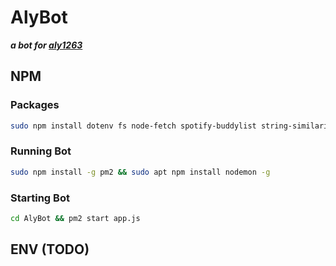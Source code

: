 # AlyBot
***a bot for [aly1263](https://twitch.tv/aly1263)***

## NPM

### Packages

```bash
sudo npm install dotenv fs node-fetch spotify-buddylist string-similarity tmi.js ws
```

### Running Bot

```bash
sudo npm install -g pm2 && sudo apt npm install nodemon -g
```

### Starting Bot

```bash
cd AlyBot && pm2 start app.js
```

## ENV  **(TODO)**